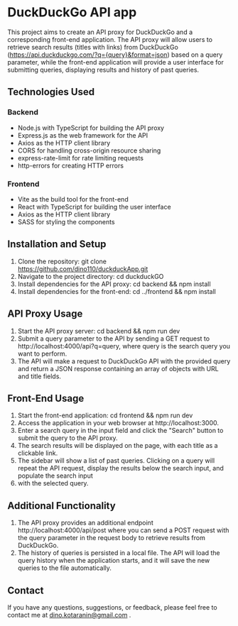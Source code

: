 # DuckDuckGo API app

This project aims to create an API proxy for DuckDuckGo and a corresponding front-end application. The API proxy will allow users to retrieve search results (titles with links) from DuckDuckGo (https://api.duckduckgo.com/?q={query}&format=json) based on a query parameter, while the front-end application will provide a user interface for submitting queries, displaying results and history of past queries.

## Technologies Used

### Backend

- Node.js with TypeScript for building the API proxy
- Express.js as the web framework for the API
- Axios as the HTTP client library
- CORS for handling cross-origin resource sharing
- express-rate-limit for rate limiting requests
- http-errors for creating HTTP errors

### Frontend

- Vite as the build tool for the front-end
- React with TypeScript for building the user interface
- Axios as the HTTP client library
- SASS for styling the components

## Installation and Setup

1. Clone the repository: git clone https://github.com/dino110/duckduckApp.git
2. Navigate to the project directory: cd duckduckGO
3. Install dependencies for the API proxy: cd backend && npm install
4. Install dependencies for the front-end: cd ../frontend && npm install

## API Proxy Usage

1. Start the API proxy server: cd backend && npm run dev
2. Submit a query parameter to the API by sending a GET request to http://localhost:4000/api?q=query, where query is the search query you want to perform.
3. The API will make a request to DuckDuckGo API with the provided query and return a JSON response containing an array of objects with URL and title fields.

## Front-End Usage

1. Start the front-end application: cd frontend && npm run dev
2. Access the application in your web browser at http://localhost:3000.
3. Enter a search query in the input field and click the "Search" button to submit the query to the API proxy.
4. The search results will be displayed on the page, with each title as a clickable link.
5. The sidebar will show a list of past queries. Clicking on a query will repeat the API request, display the results below the search input, and populate the search input
6. with the selected query.

## Additional Functionality

1. The API proxy provides an additional endpoint http://localhost:4000/api/post where you can send a POST request with the query parameter in the request body to retrieve results from DuckDuckGo.
2. The history of queries is persisted in a local file. The API will load the query history when the application starts, and it will save the new queries to the file automatically.

## Contact

If you have any questions, suggestions, or feedback, please feel free to contact me at dino.kotaranin@gmail.com .
